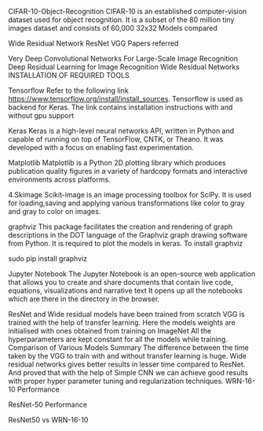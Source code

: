 CIFAR-10-Object-Recognition
CIFAR-10 is an established computer-vision dataset used for object recognition. It is a subset of the 80 million tiny images dataset and consists of 60,000 32x32 Models compared

Wide Residual Network ResNet VGG Papers referred

Very Deep Convolutional Networks For Large-Scale Image Recognition Deep Residual Learning for Image Recognition Wide Residual Networks INSTALLATION OF REQUIRED TOOLS

Tensorflow Refer to the following link https://www.tensorflow.org/install/install_sources. Tensorflow is used as backend for Keras. The link contains installation instructions with and without gpu support

Keras Keras is a high-level neural networks API, written in Python and capable of running on top of TensorFlow, CNTK, or Theano. It was developed with a focus on enabling fast experimentation.

Matplotlib Matplotlib is a Python 2D plotting library which produces publication quality figures in a variety of hardcopy formats and interactive environments across platforms.

4.Skimage Scikit-image is an image processing toolbox for SciPy. It is used for loading,saving and applying various transformations like color to gray and gray to color on images.

graphviz This package facilitates the creation and rendering of graph descriptions in the DOT language of the Graphviz graph drawing software from Python. It is required to plot the models in keras.
To install graphviz

sudo pip install graphviz

Jupyter Notebook The Jupyter Notebook is an open-source web application that allows you to create and share documents that contain live code, equations, visualizations and narrative text
It opens up all the notebooks which are there in the directory in the browser.

ResNet and Wide residual models have been trained from scratch VGG is trained with the help of transfer learning. Here the models weights are initialised with ones obtained from training on ImageNet All the hyperparameters are kept constant for all the models while training. Comparison of Various Models Summary The difference between the time taken by the VGG to train with and without transfer learning is huge. Wide residual networks gives better results in lesser time compared to ResNet. And proved that with the help of Simple CNN we can achieve good results with proper hyper parameter tuning and regularization techniques. WRN-16-10 Performance

ResNet-50 Performance

ResNet50 vs WRN-16-10
